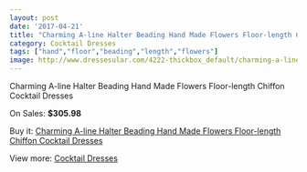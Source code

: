```yaml
---
layout: post
date: '2017-04-21'
title: "Charming A-line Halter Beading Hand Made Flowers Floor-length Chiffon Cocktail Dresses"
category: Cocktail Dresses
tags: ["hand","floor","beading","length","flowers"]
image: http://www.dressesular.com/4222-thickbox_default/charming-a-line-halter-beading-hand-made-flowers-floor-length-chiffon-cocktail-dresses.jpg
---
```

Charming A-line Halter Beading Hand Made Flowers Floor-length Chiffon Cocktail Dresses

On Sales: **$305.98**
<a href="https://www.dressesular.com/cocktail-dresses/1925-charming-a-line-halter-beading-hand-made-flowers-floor-length-chiffon-cocktail-dresses.html"><amp-img layout="responsive" width="600" height="600" src="//www.dressesular.com/4222-thickbox_default/charming-a-line-halter-beading-hand-made-flowers-floor-length-chiffon-cocktail-dresses.jpg" alt="Charming A-line Halter Beading Hand Made Flowers Floor-length Chiffon Cocktail Dresses 0" /></a>

Buy it: [Charming A-line Halter Beading Hand Made Flowers Floor-length Chiffon Cocktail Dresses](https://www.dressesular.com/cocktail-dresses/1925-charming-a-line-halter-beading-hand-made-flowers-floor-length-chiffon-cocktail-dresses.html "Charming A-line Halter Beading Hand Made Flowers Floor-length Chiffon Cocktail Dresses")

View more: [Cocktail Dresses](https://www.dressesular.com/12-cocktail-dresses "Cocktail Dresses")